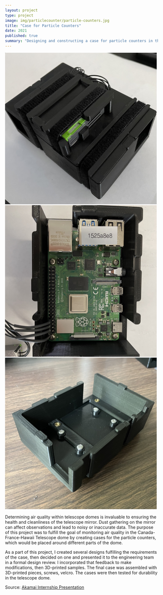 ```yaml
---
layout: project
type: project
image: img/particlecounter/particle-counters.jpg
title: "Case for Particle Counters"
date: 2021
published: true
summary: "Designing and constructing a case for particle counters in the Canada-France-Hawaii telescope dome. A project I worked on as part of the Akamai summer internship with Canada-France-Hawaii Telescope."
---
```


<img src="../img/particlecounter/particle-counters.jpg" width = 500>
<img src="../img/particlecounter/casewithpi.jpg" width = 500>
<img src="../img/particlecounter/emptybase.jpg" width = 500>

Determining air quality within telescope domes is invaluable to ensuring the health and cleanliness of the telescope mirror. Dust gathering on the mirror can affect observations and lead to noisy or inaccurate data. The purpose of this project was to fulfill the goal of monitoring air quality in the Canada-France-Hawaii Telescope dome by creating cases for the particle counters, which would be placed around different parts of the dome.

As a part of this project, I created several designs fulfilling the requirements of the case, then decided on one and presented it to the engineering team in a formal design review. I incorporated that feedback to make modifications, then 3D-printed samples. The final case was assembled with 3D-printed pieces, screws, velcro. The cases were then tested for durability in the telescope dome.

Source: <a href="../img/particlecounter/akamai-presentation.pdf"><i class="large github icon "></i>Akamai Internship Presentation</a>
